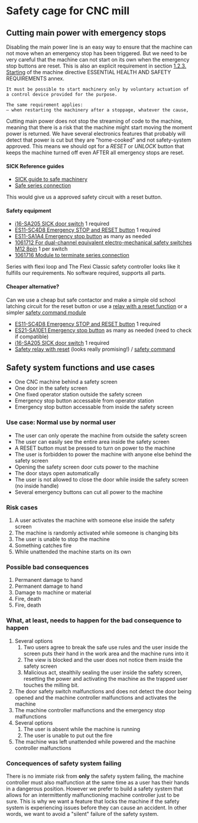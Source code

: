 # Safety cage for CNC mill

## Cutting main power with emergency stops

Disabling the main power line is an easy way to ensure that the machine can not move when an emergency stop has been triggered. But we need to be very careful that the machine can not start on its own when the emergency stop buttons are reset. This is also an explicit requirement in section [1.2.3.   Starting](https://eur-lex.europa.eu/legal-content/EN/TXT/?uri=CELEX:32006L0042#d1e32-35-1) of the machine directive ESSENTIAL HEALTH AND SAFETY REQUIREMENTS annex.
```
It must be possible to start machinery only by voluntary actuation of a control device provided for the purpose.

The same requirement applies:
— when restarting the machinery after a stoppage, whatever the cause,
```
Cutting main power does not stop the streaming of code to the machine, meaning that there is a risk that the machine might start moving the moment power is returned. We have several electronics features that probably will detect that power is cut but they are "home-cooked" and not safety-system approved. This means we should opt for a *RESET* or *UNLOCK* button that keeps the machine turned off even AFTER all emergency stops are reset. 

#### SICK Reference guides
* [SICK guide to safe machinery](https://cdn.sick.com/media/docs/8/78/678/Special_information_Guide_for_Safe_Machinery_en_IM0014678.PDF)
* [Safe series connection](https://cdn.sick.com/media/docs/8/68/468/Special_information_Safe_series_connection_en_IM0059468.PDF)

This would give us a approved safety circuit with a reset button.

#### Safety equipment
* [i16-SA205 SICK door switch](https://www.sick.com/no/en/safety-switches/electro-mechanical-safety-switches/i16s/i16-sa205/p/p338053) 1 required
* [ES11-SC4D8 Emergency STOP and RESET button](https://www.sick.com/no/en/safety-switches/safety-command-devices/es11/es11-sc4d8/p/p339946) 1 required
* [ES11-SA1A4 Emergency stop button](https://www.sick.com/no/en/safety-switches/safety-command-devices/es11/es11-sa1a4/p/p339944) as many as needed
* [1061712 For dual-channel equivalent electro-mechanical safety switches M12 8pin](https://www.sick.com/no/en/senscontrol-safe-control-solutions/safe-series-connection/flexi-loop/fln-emss1100108/p/p342547) 1 per switch
* [1061716 Module to terminate series connection](https://www.sick.com/no/en/senscontrol-safe-control-solutions/safe-series-connection/flexi-loop/flt-term00001/p/p346064)

Series with flexi loop and The Flexi Classic safety controller looks like it fulfills our requirements. No software required, supports all parts.

#### Cheaper alternative?

Can we use a cheap but safe contactor and make a simple old school latching circuit for the reset button or use a [relay with a reset function](https://www.sick.com/no/en/senscontrol-safe-control-solutions/safety-relays/ue23-3mf/ue23-3mf2a3/p/p79479) or a simpler [safety command module](https://www.sick.com/no/en/senscontrol-safe-control-solutions/safety-relays/ue44-3sl/c/g186171)

* [ES11-SC4D8 Emergency STOP and RESET button](https://www.sick.com/no/en/safety-switches/safety-command-devices/es11/es11-sc4d8/p/p339946) 1 required
* [ES21-SA10E1 Emergency stop button](https://www.sick.com/no/en/safety-switches/safety-command-devices/es21/es21-sa10e1/p/p79960) as many as needed (need to check if compatible)
* [i16-SA205 SICK door switch](https://www.sick.com/no/en/safety-switches/electro-mechanical-safety-switches/i16s/i16-sa205/p/p338053) 1 required
* [Safety relay with reset](https://www.sick.com/no/en/senscontrol-safe-control-solutions/safety-relays/ue23-3mf/ue23-3mf2a3/p/p79479) (looks really promising!) / [safety command](https://www.sick.com/no/en/senscontrol-safe-control-solutions/safety-relays/ue44-3sl/c/g186171)


## Safety system functions and use cases
* One CNC machine behind a safety screen
* One door in the safety screen
* One fixed operator station outside the safety screen
* Emergency stop button accessable from operator station
* Emergency stop button accessable from inside the safety screen

### Use case: Normal use by normal user
* The user can only operate the machine from outside the safety screen
* The user can easily see the entire area inside the safety screen
* A RESET button must be pressed to turn on power to the machine
* The user is forbidden to power the machine with anyone else behind the safety screen
* Opening the safety screen door cuts power to the machine
* The door stays open automatically
* The user is not allowed to close the door while inside the safety screen (no inside handle)
* Several emergency buttons can cut all power to the machine 

### Risk cases
1. A user activates the machine with someone else inside the safety screen
2. The machine is randomly activated while someone is changing bits
3. The user is unable to stop the machine
4. Something catches fire 
5. While unattended the machine starts on its own

### Possible bad consequences
1. Permanent damage to hand
2. Permanent damage to hand
3. Damage to machine or material
4. Fire, death
5. Fire, death

### What, at least, needs to happen for the bad consequence to happen
1. Several options
    1. Two users agree to break the safe use rules and the user inside the screen puts their hand in the work area and the machine runs into it
    2. The view is blocked and the user does not notice them inside the safety screen
    3. Malicious act, stealthily sealing the user inside the safety screen, resetting the power and activating the machine as the trapped user touches the milling bit.
2. The door safety switch malfunctions and does not detect the door being opened and the machine controller malfunctions and activates the machine
3. The machine controller malfunctions and the emergency stop malfunctions
4. Several options
    1. The user is absent while the machine is running
    2. The user is unable to put out the fire
5. The machine was left unattended while powered and the machine controller malfunctions

### Concequences of safety system failing
There is no immiate risk from **only** the safety system failing, the machine controller must also malfunction at the same time as a user has their hands in a dangerous position. However we prefer to build a safety system that allows for an intermittently malfunctioning machine controller just to be sure. This is why we want a feature that locks the machine if the safety system is experiencing issues before they can cause an accident. In other words, we want to avoid a "silent" failure of the safety system.
